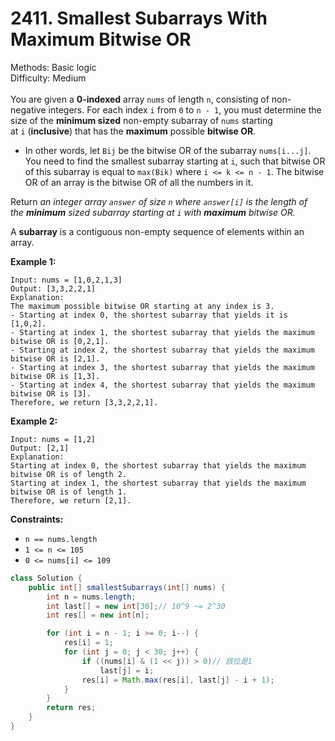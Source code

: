 # 2411. Smallest Subarrays With Maximum Bitwise OR  

  Methods: Basic logic </br> Difficulty: Medium </br> </br>You are given a **0-indexed** array `nums` of length `n`, consisting of non-negative integers. For each index `i` from `0` to `n - 1`, you must determine the size of the **minimum sized** non-empty subarray of `nums` starting at `i` (**inclusive**) that has the **maximum** possible **bitwise OR**.

- In other words, let `Bij` be the bitwise OR of the subarray `nums[i...j]`. You need to find the smallest subarray starting at `i`, such that bitwise OR of this subarray is equal to `max(Bik)` where `i <= k <= n - 1`.
The bitwise OR of an array is the bitwise OR of all the numbers in it.

Return *an integer array *`answer`* of size *`n`* where *`answer[i]`* is the length of the ****minimum**** sized subarray starting at *`i`* with ****maximum**** bitwise OR.*

A **subarray** is a contiguous non-empty sequence of elements within an array.

**Example 1:**

```plain text
Input: nums = [1,0,2,1,3]
Output: [3,3,2,2,1]
Explanation:
The maximum possible bitwise OR starting at any index is 3.
- Starting at index 0, the shortest subarray that yields it is [1,0,2].
- Starting at index 1, the shortest subarray that yields the maximum bitwise OR is [0,2,1].
- Starting at index 2, the shortest subarray that yields the maximum bitwise OR is [2,1].
- Starting at index 3, the shortest subarray that yields the maximum bitwise OR is [1,3].
- Starting at index 4, the shortest subarray that yields the maximum bitwise OR is [3].
Therefore, we return [3,3,2,2,1].
```

**Example 2:**

```plain text
Input: nums = [1,2]
Output: [2,1]
Explanation:
Starting at index 0, the shortest subarray that yields the maximum bitwise OR is of length 2.
Starting at index 1, the shortest subarray that yields the maximum bitwise OR is of length 1.
Therefore, we return [2,1].
```

**Constraints:**

- `n == nums.length`
- `1 <= n <= 105`
- `0 <= nums[i] <= 109`
```java
class Solution {
    public int[] smallestSubarrays(int[] nums) {
        int n = nums.length;
        int last[] = new int[30];// 10^9 ~= 2^30
        int res[] = new int[n];

        for (int i = n - 1; i >= 0; i--) {
            res[i] = 1;
            for (int j = 0; j < 30; j++) {
                if ((nums[i] & (1 << j)) > 0)// 該位是1
                    last[j] = i;
                res[i] = Math.max(res[i], last[j] - i + 1);
            }
        }
        return res;
    }
}
```

